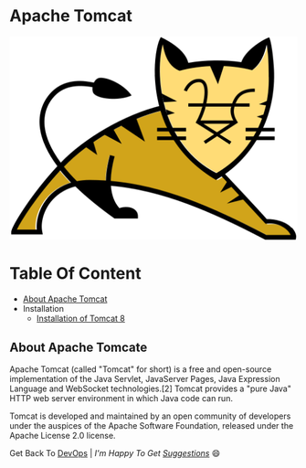 Apache Tomcat
=============

![Apache Tomcat](img/Apache_Tomcat_logo.png)

Table Of Content
================

<!--ts-->
* [About Apache Tomcat](#about_tomcat)
* Installation
  * [Installation of Tomcat 8](tomcat8_installation.md)
<!--te-->
<a name="about_tomcat"></a>

## About Apache Tomcate

Apache Tomcat (called "Tomcat" for short) is a free and open-source implementation of the Java Servlet, JavaServer Pages, Java Expression Language and WebSocket technologies.[2] Tomcat provides a "pure Java" HTTP web server environment in which Java code can run.

Tomcat is developed and maintained by an open community of developers under the auspices of the Apache Software Foundation, released under the Apache License 2.0 license.

Get Back To [DevOps](../../../)  | _I'm Happy To Get [Suggestions](https://forms.gle/TbfdXQ5H3a3oSTjo6)_ :smile:
